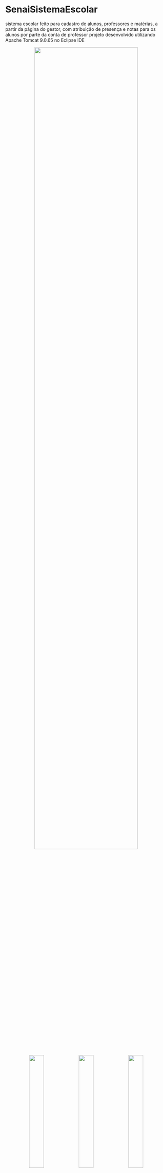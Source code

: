 # SenaiSistemaEscolar
sistema escolar feito para cadastro de alunos, professores e matérias, a partir da página do gestor, com atribuição de presença e notas para os alunos por parte da conta de professor
projeto desenvolvido utilizando Apache Tomcat 9.0.65 no Eclipse IDE

<div align="center">
  <img src="https://user-images.githubusercontent.com/100448388/227601093-8767847f-a7fa-4b77-aaa6-7b6341c92eba.png" width="80%">
<div>  
<br>
<div align="center">
  <img src="https://user-images.githubusercontent.com/100448388/227601178-fb8935a2-5157-43de-af8b-76f2c651618c.png" width="30%">
  <img src="https://user-images.githubusercontent.com/100448388/227601619-f24e8fb8-23c3-4f69-9c17-ad190e2ddf7a.png" width="30%">
  <img src="https://user-images.githubusercontent.com/100448388/227601699-08566012-6bea-4425-8a0f-9fb48dcf6e70.png" width="30%">
<div>

<div aling="center">
  <p>A pagina do gestor dá acesso a home de gerenciamento geral, que permite o cadastro de: Matérias, Professores e Alunos, bem como a visualização dos dados cadastrados e a alteração de dados dos alunos</p>
  <img src="https://user-images.githubusercontent.com/100448388/236591490-ce088723-421b-4bbd-8dec-f970216afa4e.png">
</div>

<div align="center">
  <img src="https://user-images.githubusercontent.com/100448388/236591940-bd7495de-dd9a-4f0e-b455-1ed9348909aa.png" width="30%">
  <img src="https://user-images.githubusercontent.com/100448388/236592037-466b878c-767d-4db6-bf29-7a7744d49801.png" width="30%">
  <img src="https://user-images.githubusercontent.com/100448388/236592266-3ae3aa77-c500-4a97-984b-70ead689c05f.png" width="30%">
  <img src="https://user-images.githubusercontent.com/100448388/236592368-b59735d4-423c-4957-9e1d-d003a8f0bbb1.png" width="30%">
  <img src="https://user-images.githubusercontent.com/100448388/236592591-f28bf3a7-9ac5-42c9-a58d-cf0a86bbf345.png" width="30%">
  <img src="https://user-images.githubusercontent.com/100448388/236592839-67f7ceaf-4ca3-411c-acc4-2f2509470616.png" width="30%">
  <img src="https://user-images.githubusercontent.com/100448388/236592865-c20acb24-8ad4-4139-9314-c239d85a355a.png" width="30%">
  <img src="https://user-images.githubusercontent.com/100448388/236592946-0ef73c9a-45ff-4303-920b-554b463833cb.png" width="30%">
  <img src="https://user-images.githubusercontent.com/100448388/236593100-41de4f6f-6434-4ef4-b395-62ca2e169faf.png" width="30%">
  <img src="https://user-images.githubusercontent.com/100448388/236593182-415c9234-128e-4ccf-a058-a392cf802530.png" width="30%">
  <img src="https://user-images.githubusercontent.com/100448388/236593515-af0ffaa2-f89c-4b4f-9bc9-c34ff6df2ff4.png" width="30%">
  <img src="https://user-images.githubusercontent.com/100448388/236594038-99be8784-4faa-4cb6-8302-a15094337c06.png" width="30%">
  <img src="https://user-images.githubusercontent.com/100448388/236594111-287f6284-f09b-4e61-951b-1de7284185e6.png" width="30%">
</div>
